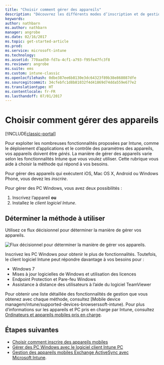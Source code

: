 ```yaml
---
title: "Choisir comment gérer des appareils"
description: "Découvrez les différents modes d’inscription et de gestion des appareils."
keywords: 
author: nathbarn
ms.author: nathbarn
manager: angrobe
ms.date: 02/16/2017
ms.topic: get-started-article
ms.prod: 
ms.service: microsoft-intune
ms.technology: 
ms.assetid: 770aad50-fd7a-4cf1-a793-f95fe47fc3f8
ms.reviewer: angrobe
ms.suite: ems
ms.custom: intune-classic
ms.openlocfilehash: 0dbe387ee6b8130e3dc64323f89b38e868087dfe
ms.sourcegitcommit: 34cfebfc1d8b81032f4d41869d74dda559e677e2
ms.translationtype: HT
ms.contentlocale: fr-FR
ms.lasthandoff: 07/01/2017
---
```

# <a name="choose-how-to-manage-devices"></a>Choisir comment gérer des appareils

[!INCLUDE[classic-portal](../includes/classic-portal.md)]

Pour exploiter les nombreuses fonctionnalités proposées par Intune, comme le déploiement d’applications et le contrôle des paramètres des appareils, vos appareils doivent être *gérés*. La manière de gérer des appareils varie selon les fonctionnalités Intune que vous voulez utiliser. Cette rubrique vous aide à choisir la méthode qui répond à vos besoins.

Pour gérer des appareils qui exécutent iOS, Mac OS X, Android ou Windows Phone, vous devez les *inscrire*.

Pour gérer des PC Windows, vous avez deux possibilités :

1. Inscrivez l’appareil **ou**
2. Installez le *client logiciel Intune*.

## <a name="decide-which-method-to-use"></a>Déterminer la méthode à utiliser
Utilisez ce flux décisionnel pour déterminer la manière de gérer vos appareils.

![Flux décisionnel pour déterminer la manière de gérer vos appareils.](./media/choose-manage-method.png)

Inscrivez les PC Windows pour obtenir le plus de fonctionnalités. Toutefois, le client logiciel Intune peut répondre davantage à vos besoins pour :

- Windows 7
- Mises à jour logicielles de Windows et utilisation des licences
- Endpoint Protection et Pare-feu Windows
- Assistance à distance des utilisateurs à l’aide du logiciel TeamViewer

Pour obtenir une liste détaillée des fonctionnalités de gestion que vous obtenez avec chaque méthode, consultez [Mobile device managem/intune/supported-devices-browserssoft-intune).
Pour plus d’informations sur les appareils et PC pris en charge par Intune, consultez [Ordinateurs et appareils mobiles pris en charge](/intune/supported-devices-browsers#intune-supported-devices).

## <a name="next-steps"></a>Étapes suivantes

- [Choisir comment inscrire des appareils mobiles](/intune-classic/get-started/choose-how-to-enroll-devices1)
- [Gérer des PC Windows avec le logiciel client Intune PC](/intune-classic/deploy-use/manage-windows-pcs-with-microsoft-intune)
- [Gestion des appareils mobiles Exchange ActiveSync avec Microsoft Intune](/intune-classic/deploy-use/mobile-device-management-with-exchange-activesync-and-microsoft-intune).
